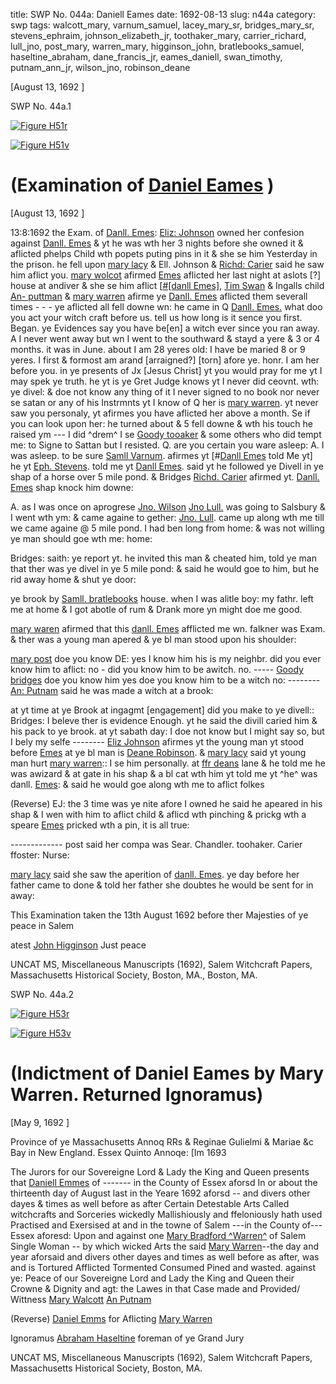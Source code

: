 title: SWP No. 044a: Daniell Eames
date: 1692-08-13
slug: n44a
category: swp
tags: walcott_mary, varnum_samuel, lacey_mary_sr, bridges_mary_sr, stevens_ephraim, johnson_elizabeth_jr, toothaker_mary, carrier_richard, lull_jno, post_mary, warren_mary, higginson_john, bratlebooks_samuel, haseltine_abraham, dane_francis_jr, eames_daniell, swan_timothy, putnam_ann_jr, wilson_jno, robinson_deane




[August 13, 1692 ]

<div markdown class="doc" id="n44a.1">

<div class="doc_id">SWP No. 44a.1</div>


<span markdown class="figure">[![Figure H51r](archives/MassHist/gifs/H51A.gif)](archives/MassHist/large/H51A.jpg)</span>

<span markdown class="figure">[![Figure H51v](archives/MassHist/gifs/H51B.gif)](archives/MassHist/large/H51B.jpg)</span>

# (Examination of [Daniel Eames](/tag/eames_daniell.html) )

[August 13, 1692 ]

13:8:1692 the Exam. of [Danll. Emes](/tag/eames_daniell.html): [Eliz: Johnson](/tag/johnson_elizabeth_jr.html) owned her confesion against [Danll. Emes](/tag/eames_daniell.html) & yt he was wth her 3 nights before she owned it & aflicted phelps Child wth popets puting pins in it & she se him Yesterday in the prison. he fell upon [mary lacy](/tag/lacey_mary_sr.html) & Ell. Johnson & [Richd: Carier](/tag/carrier_richard.html) said he saw him aflict you. [mary wolcot](/tag/walcott_mary.html) afirmed [Emes](/tag/eames_daniell.html) aflicted her last night at aslots [?] house at andiver & she se him aflict [[#[danll Emes]](/tag/eames_daniell.html), [Tim Swan](/tag/swan_timothy.html) & Ingalls child [An- puttman](/tag/putnam_ann_jr.html) & [mary warren](/tag/warren_mary.html) afirme ye [Danll. Emes](/tag/eames_daniell.html) aflicted them severall times - - - ye aflicted all fell downe wn: he came in Q [Danll. Emes.](/tag/eames_daniell.html) what doo you act your witch craft before us. tell us how long is it sence you first. Began. ye Evidences say you have be[en] a witch  ever since you ran away. A I never went away but wn I went to the southward & stayd a yere & 3 or 4 months. it was in June. about I am 28 yeres old: I have be maried 8 or 9 yeres. I first & formost am arand [arraigned?] [torn] afore ye. honr. I am her before you. in ye presents of Jx [Jesus Christ] yt you would  pray for me yt I may spek ye truth. he yt is ye Gret Judge knows yt I never did ceovnt. wth: ye divel: & doe not know any thing of it I never signed to no book nor never se satan or any of his Instrmnts yt I know of Q her is [mary warren](/tag/warren_mary.html). yt never saw you personaly, yt afirmes you have aflicted her above a month. Se if you can look upon her: he turned about & 5 fell downe & wth his touch he raised ym --- I did ^drem^ I se [Goody tooaker](/tag/toothaker_mary.html) & some others who did tempt me: to Signe to Sattan but I resisted. Q. are you certain you ware asleep: A. I was asleep. to be sure [Samll Varnum](/tag/varnum_samuel.html). afirmes yt [#[Danll Emes](/tag/eames_daniell.html) told Me yt] he  yt [Eph. Stevens](/tag/stevens_ephraim.html). told me yt [Danll Emes](/tag/eames_daniell.html). said yt he followed ye Divell in ye shap of a horse over 5 mile pond. & Bridges [Richd. Carier](/tag/carrier_richard.html) afirmed yt. [Danll. Emes](/tag/eames_daniell.html) shap knock him downe:

A. as I was once on aprogrese [Jno. Wilson](/tag/wilson_jno.html) [Jno Lull.](/tag/lull_jno.html) was going to Salsbury & I went wth ym: & came againe to gether: [Jno. Lull](/tag/lull_jno.html). came up along wth me till we came againe @ 5 mile pond. I had ben long from home: & was not willing ye man should goe wth me: home:

Bridges: saith: ye report yt. he invited this man & cheated him, told ye man that ther was ye divel in ye 5 mile pond: & said he would goe to him, but he rid away home & shut ye door:

ye brook by [Samll. bratlebooks](/tag/bratlebooks_samuel.html) house. when I was alitle boy: my fathr. left me at home & I got abotle of rum & Drank more yn might doe me good.

[mary waren](/tag/warren_mary.html) afirmed that this [danll. Emes](/tag/eames_daniell.html) afflicted me wn. falkner was Exam. & ther was a young man apered & ye bl man stood upon his shoulder:

[mary post](/tag/post_mary.html) doe you know DE: yes I know him his is my neighbr. did you ever know him to aflict: no - did you know him to be awitch. no. ----- [Goody bridges](/tag/bridges_mary_sr.html) doe you know him yes doe you know him to be a witch no: -------- [An: Putnam](/tag/putnam_ann_jr.html) said he was made a witch at a brook:

at yt time at ye Brook at ingagmt [engagement] did you make to ye divell:: Bridges: I beleve ther is evidence Enough. yt he said the divill caried him & his pack to ye brook. at yt sabath day: I doe not know but I might say so, but I bely my selfe -------- [Eliz Johnson](/tag/johnson_elizabeth_jr.html) afirmes yt the young man yt stood before [Emes](/tag/eames_daniell.html) at ye bl man is [Deane Robinson](/tag/robinson_deane.html). & [mary lacy](/tag/lacey_mary_sr.html) said yt young man hurt [mary warren](/tag/warren_mary.html):: I se him personally. at [ffr deans](/tag/dane_francis_jr.html) lane & he told me he was awizard & at gate in his shap & a bl cat wth him yt told me yt ^he^ was danll. [Emes](/tag/eames_daniell.html): & said he would goe along  wth me to aflict folkes

(Reverse) EJ: the 3 time was ye nite afore I owned he said he apeared in his shap & I wen with him to aflict child & aflicd wth pinching & prickg wth a speare [Emes](/tag/eames_daniell.html) pricked wth a pin, it is all true:

------------- post said her compa was Sear. Chandler. toohaker. Carier ffoster: Nurse:

[mary lacy](/tag/lacey_mary_sr.html) said she saw the aperition of [danll. Emes](/tag/eames_daniell.html). ye day before her father came to done & told her father she doubtes he would be sent for in away:

This Examination taken the  13th August 1692 before ther Majesties of ye peace in Salem

atest [John Higginson](/tag/higginson_john.html) Just peace

UNCAT MS, Miscellaneous Manuscripts (1692), Salem Witchcraft Papers, Massachusetts Historical Society, Boston, MA., Boston, MA. 


</div>



<div markdown class="doc" id="n44a.2">

<div class="doc_id">SWP No. 44a.2</div>


<span markdown class="figure">[![Figure H53r](archives/MassHist/gifs/H53A.gif)](archives/MassHist/large/H53A.jpg)</span>

<span markdown class="figure">[![Figure H53v](archives/MassHist/gifs/H53B.gif)](archives/MassHist/large/H53B.jpg)</span>

# (Indictment of Daniel Eames by Mary Warren. Returned Ignoramus)

[May 9, 1692 ]

Province of ye Massachusetts Annoq RRs & Reginae Gulielmi & Mariae &c Bay in New England. Essex Quinto Annoqe: [Im 1693

The Jurors for our Sovereigne Lord & Lady the King and Queen presents that [Daniell Emmes](/tag/eames_daniell.html) of ------- in the County of Essex aforsd In or about the thirteenth day of August last in the Yeare 1692 aforsd -- and divers other dayes & times as well before as after Certain Detestable Arts Called witchcrafts and Sorceries wickedly Mallishiously and ffeloniously hath used Practised and Exersised at and in the towne of Salem ---in the County of--- Essex aforesd: Upon and against one [Mary Bradford ^Warren^](/tag/warren_mary.html) of Salem Single Woman -- by which wicked Arts the said [Mary Warren](/tag/warren_mary.html)--the day and year aforsaid and divers other dayes and times as well before as after, was and is Tortured Afflicted Tormented Consumed Pined and wasted. against ye: Peace of our Sovereigne Lord and Lady the King and Queen their Crowne & Dignity and agt: the Lawes in that Case made and Provided/ Wittness [Mary Walcott](/tag/walcott_mary.html) [An Putnam](/tag/putnam_ann_jr.html)

(Reverse) [Daniel Emms](/tag/eames_daniell.html) for Aflicting [Mary Warren](/tag/warren_mary.html)

Ignoramus [Abraham Haseltine](/tag/haseltine_abraham.html) foreman of ye Grand Jury

UNCAT MS, Miscellaneous Manuscripts (1692), Salem Witchcraft Papers, Massachusetts Historical Society, Boston, MA. 


</div>

